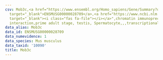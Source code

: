 ```yaml
---
csv: Mob3c,<a href="https://www.ensembl.org/Homo_sapiens/Gene/Summary?db=core;g=ENSMUSG00000028709"
  target="_blank">ENSMUSG00000028709</a>,<a href="https://www.ncbi.nlm.nih.gov/pubmed/25450459"
  target="_blank"><i class="fas fa-file"></i></a>",chromatin immunoprecipitation assay,direct
  interaction,prime adult stage, testis, Spermatocyte,,,transcriptional regulation,
data_alias: Mob3c
data_id: ENSMUSG00000028709
data_numevidence: 1
data_species: Mus musculus
data_taxid: '10090'
title: Mob3c
---
```

